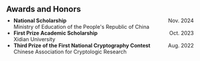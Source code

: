 <h1 id="awards"></h1>

<h2 style="margin: 60px 0px 10px;">Awards and Honors</h2>

<ul style="list-style-type: disc; padding-left: 20px; margin: 0 0 20px;">
    <li>
        <div style="display: flex; justify-content: space-between;">
            <span><strong>National Scholarship</strong></span>
            <span>Nov. 2024</span>
        </div>
        <div>Ministry of Education of the People's Republic of China</div>
    </li>
    <li>
        <div style="display: flex; justify-content: space-between;">
            <span><strong>First Prize Academic Scholarship</strong></span>
            <span>Oct. 2023</span>
        </div>
        <div>Xidian University</div>
    </li>
    <li>
        <div style="display: flex; justify-content: space-between;">
            <span><strong>Third Prize of the First National Cryptography Contest</strong></span>
            <span>Aug. 2022</span>
        </div>
        <div>Chinese Association for Cryptologic Research</div>
    </li>
</ul>
